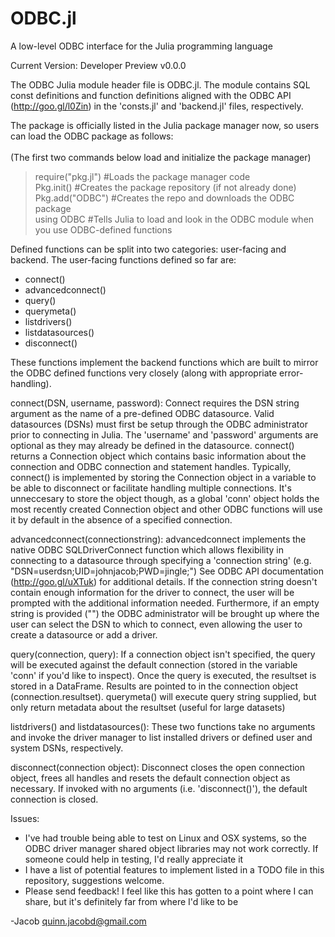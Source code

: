 ODBC.jl
=======

A low-level ODBC interface for the Julia programming language


Current Version: Developer Preview v0.0.0


The ODBC Julia module header file is ODBC.jl. The module contains SQL const definitions and 
function definitions aligned with the ODBC API (http://goo.gl/l0Zin) in the 'consts.jl' and 
'backend.jl' files, respectively.

The package is officially listed in the Julia package manager now, so users can load the ODBC package as follows:
<br><br>(The first two commands below load and initialize the package manager)
> require("pkg.jl")     #Loads the package manager code <br>
> Pkg.init()    #Creates the package repository (if not already done)<br>
> Pkg.add("ODBC")    #Creates the repo and downloads the ODBC package <br>
> using ODBC    #Tells Julia to load and look in the ODBC module when you use ODBC-defined functions <br>

Defined functions can be split into two categories: user-facing and backend. The user-facing functions defined
so far are:

* connect() 
* advancedconnect()
* query()
* querymeta()
* listdrivers()
* listdatasources()
* disconnect()

These functions implement the backend functions which are built to mirror the
ODBC defined functions very closely (along with appropriate error-handling). 

connect(DSN, username, password): Connect requires the DSN string argument as the name of a pre-defined ODBC datasource.
Valid datasources (DSNs) must first be setup through the ODBC administrator prior to connecting in Julia. The 'username' and
'password' arguments are optional as they may already be defined in the datasource. connect() returns a Connection 
object which contains basic information about the connection and ODBC connection and statement handles. Typically,
connect() is implemented by storing the Connection object in a variable to be able to disconnect or facilitate
handling multiple connections. It's unneccesary to store the object though, as a global 'conn' object holds the most
recently created Connection object and other ODBC functions will use it by default in the absence of a specified
connection.

advancedconnect(connectionstring): advancedconnect implements the native ODBC SQLDriverConnect function which allows
flexibility in connecting to a datasource through specifying a 'connection string' (e.g. "DSN=userdsn;UID=johnjacob;PWD=jingle;")
See ODBC API documentation (http://goo.gl/uXTuk) for additional details. If the connection string doesn't contain enough
information for the driver to connect, the user will be prompted with the additional information needed. Furthermore,
if an empty string is provided ("") the ODBC administrator will be brought up where the user can select the DSN to which
to connect, even allowing the user to create a datasource or add a driver.

query(connection, query): If a connection object isn't specified, the query will be executed against the default
connection (stored in the variable 'conn' if you'd like to inspect). Once the query is executed, the resultset is 
stored in a DataFrame. Results are pointed to in the connection object (connection.resultset). querymeta() will execute
query string supplied, but only return metadata about the resultset (useful for large datasets)

listdrivers() and listdatasources(): These two functions take no arguments and invoke the driver manager to list 
installed drivers or defined user and system DSNs, respectively. 

disconnect(connection object): Disconnect closes the open connection object, frees all handles and resets the default
connection object as necessary. If invoked with no arguments (i.e. 'disconnect()'), the default connection is closed.

Issues:
* I've had trouble being able to test on Linux and OSX systems, so the ODBC driver manager shared object libraries 
may not work correctly. If someone could help in testing, I'd really appreciate it
* I have a list of potential features to implement listed in a TODO file in this repository, suggestions welcome.
* Please send feedback! I feel like this has gotten to a point where I can share, but it's definitely far from where
I'd like to be

-Jacob
quinn.jacobd@gmail.com

